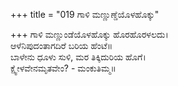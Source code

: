 +++
title = "019 ಗಾಳಿ ಮಣ್ಣುಣ್ಡೆಯೊಳಹೊಕ್ಕು"

+++
ಗಾಳಿ ಮಣ್ಣುಂಡೆಯೊಳಹೊಕ್ಕು ಹೊರಹೊರಳಲದು।  
ಆಳೆನಿಪುದಂತಾಗದಿರೆ ಬರಿಯ ಹೆಂಟೆ॥  
ಬಾಳೇನು ಧೂಳು ಸುಳಿ, ಮರ ತಿಕ್ಕಿದುರಿಯ ಹೊಗೆ।  
ಕ್ಷ್ವೇಳವೇನಮೃತವೇಂ? - ಮಂಕುತಿಮ್ಮ॥  
